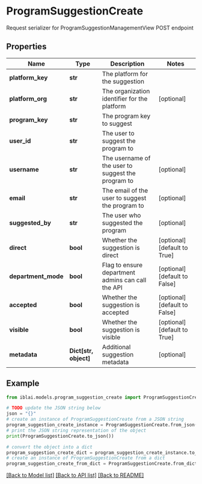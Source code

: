 # ProgramSuggestionCreate

Request serializer for ProgramSuggestionManagementView POST endpoint

## Properties

Name | Type | Description | Notes
------------ | ------------- | ------------- | -------------
**platform_key** | **str** | The platform for the suggestion | 
**platform_org** | **str** | The organization identifier for the platform | [optional] 
**program_key** | **str** | The program key to suggest | 
**user_id** | **str** | The user to suggest the program to | 
**username** | **str** | The username of the user to suggest the program to | [optional] 
**email** | **str** | The email of the user to suggest the program to | [optional] 
**suggested_by** | **str** | The user who suggested the program | [optional] 
**direct** | **bool** | Whether the suggestion is direct | [optional] [default to True]
**department_mode** | **bool** | Flag to ensure department admins can call the API | [optional] [default to False]
**accepted** | **bool** | Whether the suggestion is accepted | [optional] [default to False]
**visible** | **bool** | Whether the suggestion is visible | [optional] [default to True]
**metadata** | **Dict[str, object]** | Additional suggestion metadata | [optional] 

## Example

```python
from iblai.models.program_suggestion_create import ProgramSuggestionCreate

# TODO update the JSON string below
json = "{}"
# create an instance of ProgramSuggestionCreate from a JSON string
program_suggestion_create_instance = ProgramSuggestionCreate.from_json(json)
# print the JSON string representation of the object
print(ProgramSuggestionCreate.to_json())

# convert the object into a dict
program_suggestion_create_dict = program_suggestion_create_instance.to_dict()
# create an instance of ProgramSuggestionCreate from a dict
program_suggestion_create_from_dict = ProgramSuggestionCreate.from_dict(program_suggestion_create_dict)
```
[[Back to Model list]](../README.md#documentation-for-models) [[Back to API list]](../README.md#documentation-for-api-endpoints) [[Back to README]](../README.md)


